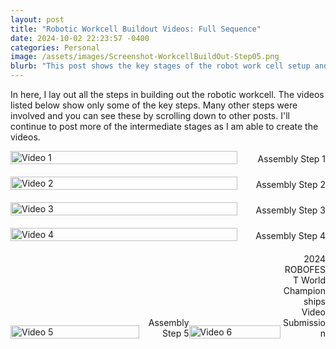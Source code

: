 ```yaml
---
layout: post
title: "Robotic Workcell Buildout Videos: Full Sequence"
date: 2024-10-02 22:23:57 -0400
categories: Personal
image: /assets/images/Screenshot-WorkcellBuildOut-Step05.png
blurb: "This post shows the key stages of the robot work cell setup and programming. For more details on in between stages, scroll down to other posts"
---
```


In here, I lay out all the steps in building out the robotic workcell. The videos listed below show only some of the key steps. Many other steps were involved and you can see these by scrolling down to other posts. I'll continue to post more of the intermediate stages as I am able to create the videos.

<style>
  .video-container {
    position: relative;
    width: 85%;
  }
  .video-container img {
    width: 100%;
  }
  .video-container iframe {
    position: absolute;
    top: 0;
    left: 0;
    width: 100%;
    height: 100%;
    display: none;
  }
  .video-container:hover iframe {
    display: block;
  }
</style>

<div style="display: flex; flex-direction: column; gap: 20px;">
  <div style="display: flex; align-items: flex-end;">
    <div class="video-container">
      <a href="https://www.youtube.com/embed/3eA-bqIa78I?si=SH5t6q5aga3LXWin" target="_blank">
        <img src="/imperfectrobotics/assets/images/Screenshot-WorkcellBuildOut-Step01.png" alt="Video 1">
        <iframe src="https://www.youtube.com/embed/3eA-bqIa78I?autoplay=1&mute=1"></iframe>
      </a>
    </div>
    <div style="width: 33%; text-align: right;">
      Assembly Step 1
    </div>
  </div>

  <div style="display: flex; align-items: flex-end;">
    <div class="video-container">
      <a href="https://www.youtube.com/embed/J6ypmclWYtI?si=Ii05huXiAeRsfDBM" target="_blank">
        <img src="/imperfectrobotics/assets/images/Screenshot-WorkcellBuildOut-Step02.png" alt="Video 2">
        <iframe src="https://www.youtube.com/embed/J6ypmclWYtI?autoplay=1&mute=1"></iframe>
      </a>
    </div>
    <div style="width: 33%; text-align: right;">
      Assembly Step 2
    </div>
  </div>

  <div style="display: flex; align-items: flex-end;">
    <div class="video-container">
      <a href="https://www.youtube.com/embed/C5wmP4ESKaI?si=82XNa9LGL3L5Djz7" target="_blank">
        <img src="/imperfectrobotics/assets/images/Screenshot-WorkcellBuildOut-Step03.png" alt="Video 3">
        <iframe src="https://www.youtube.com/embed/C5wmP4ESKaI?autoplay=1&mute=1"></iframe>
      </a>
    </div>
    <div style="width: 33%; text-align: right;">
      Assembly Step 3
    </div>
  </div>

  <div style="display: flex; align-items: flex-end;">
    <div class="video-container">
      <a href="https://www.youtube.com/embed/5fhrYFDEsW8?si=_jvEGbxICICRkAt-" target="_blank">
        <img src="/imperfectrobotics/assets/images/Screenshot-WorkcellBuildOut-Step04.png" alt="Video 4">
        <iframe src="https://www.youtube.com/embed/5fhrYFDEsW8?autoplay=1&mute=1"></iframe>
      </a>
    </div>
    <div style="width: 33%; text-align: right;">
      Assembly Step 4
    </div>
  </div>

  <div style="display: flex; align-items: flex-end;">
    <div class="video-container">
      <a href="https://www.youtube.com/embed/I38oKfu_7nI?si=kBC6A0czIj_lAlnx" target="_blank">
        <img src="/imperfectrobotics/assets/images/Screenshot-WorkcellBuildOut-Step05.png" alt="Video 5">
        <iframe src="https://www.youtube.com/embed/I38oKfu_7nI?autoplay=1&mute=1"></iframe>
      </a>
    </div>
    <div style="width: 33%; text-align: right;">
      Assembly Step 5
    </div>

 <div style="display: flex; align-items: flex-end;">
    <div class="video-container">
      <a href="https://www.youtube.com/embed/7k_JH1KTvBA?si=l-utOizO79Od75Z5" target="_blank">
        <img src="/imperfectrobotics/assets/images/ROBOFEST-VidSbmit-Screenshot.png" alt="Video 6">
        <iframe src="https://www.youtube.com/embed/7k_JH1KTvBA?autoplay=1&mute=1"></iframe>
      </a>
    </div>
    <div style="width: 33%; text-align: right;">
      2024 ROBOFEST World Championships Video Submission
    </div>
  </div>
</div>
